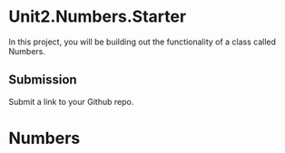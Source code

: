 # Unit2.Numbers.Starter

In this project, you will be building out the functionality of a class called Numbers.

## Submission

Submit a link to your Github repo.
# Numbers
